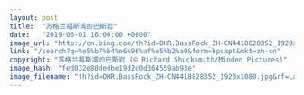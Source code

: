 ```yaml
---
layout: post
title:  "苏格兰福斯湾的巴斯岩"
date:   "2019-06-01 16:00:00 +0800"
image_url: "http://cn.bing.com/th?id=OHR.BassRock_ZH-CN4418828352_1920x1080.jpg&rf=LaDigue_1920x1080.jpg&pid=hp"
link: "/search?q=%e5%b7%b4%e6%96%af%e5%b2%a9&form=hpcapt&mkt=zh-cn"
copyright: "苏格兰福斯湾的巴斯岩 (© Richard Shucksmith/Minden Pictures)"
image_hash: "fed032e80dedbe19d2d0d364559ab93e"
image_filename: "th?id=OHR.BassRock_ZH-CN4418828352_1920x1080.jpg&rf=LaDigue_1920x1080.jpg&pid=hp"
---
```

